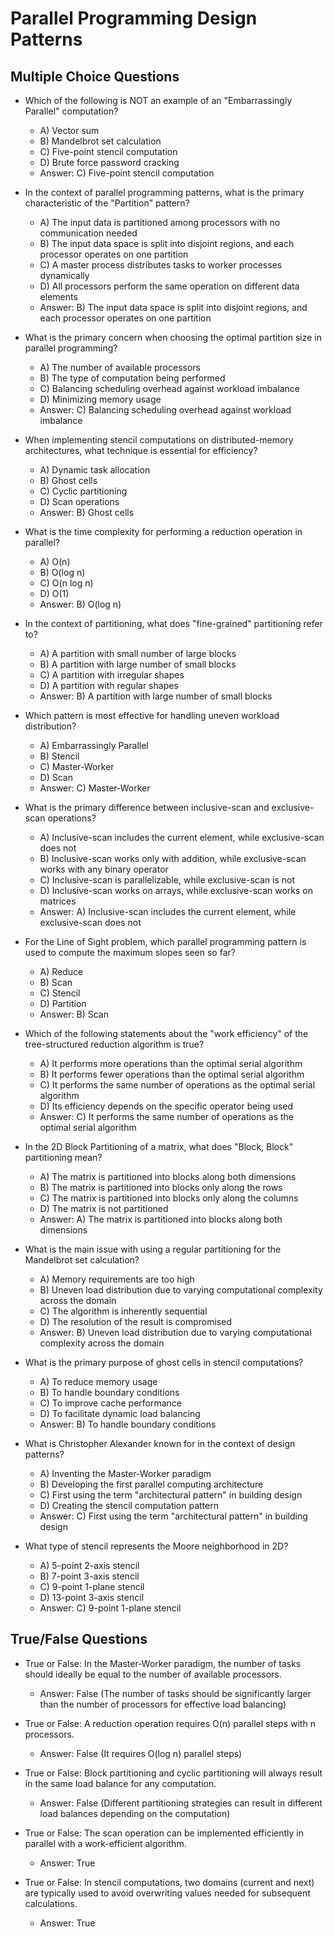 # Parallel Programming Design Patterns

## Multiple Choice Questions

- Which of the following is NOT an example of an "Embarrassingly Parallel" computation?

  - A) Vector sum
  - B) Mandelbrot set calculation
  - C) Five-point stencil computation
  - D) Brute force password cracking
  - Answer: C) Five-point stencil computation

- In the context of parallel programming patterns, what is the primary characteristic of the "Partition" pattern?

  - A) The input data is partitioned among processors with no communication needed
  - B) The input data space is split into disjoint regions, and each processor operates on one partition
  - C) A master process distributes tasks to worker processes dynamically
  - D) All processors perform the same operation on different data elements
  - Answer: B) The input data space is split into disjoint regions, and each processor operates on one partition

- What is the primary concern when choosing the optimal partition size in parallel programming?

  - A) The number of available processors
  - B) The type of computation being performed
  - C) Balancing scheduling overhead against workload imbalance
  - D) Minimizing memory usage
  - Answer: C) Balancing scheduling overhead against workload imbalance

- When implementing stencil computations on distributed-memory architectures, what technique is essential for efficiency?

  - A) Dynamic task allocation
  - B) Ghost cells
  - C) Cyclic partitioning
  - D) Scan operations
  - Answer: B) Ghost cells

- What is the time complexity for performing a reduction operation in parallel?

  - A) O(n)
  - B) O(log n)
  - C) O(n log n)
  - D) O(1)
  - Answer: B) O(log n)

- In the context of partitioning, what does "fine-grained" partitioning refer to?

  - A) A partition with small number of large blocks
  - B) A partition with large number of small blocks
  - C) A partition with irregular shapes
  - D) A partition with regular shapes
  - Answer: B) A partition with large number of small blocks

- Which pattern is most effective for handling uneven workload distribution?

  - A) Embarrassingly Parallel
  - B) Stencil
  - C) Master-Worker
  - D) Scan
  - Answer: C) Master-Worker

- What is the primary difference between inclusive-scan and exclusive-scan operations?

  - A) Inclusive-scan includes the current element, while exclusive-scan does not
  - B) Inclusive-scan works only with addition, while exclusive-scan works with any binary operator
  - C) Inclusive-scan is parallelizable, while exclusive-scan is not
  - D) Inclusive-scan works on arrays, while exclusive-scan works on matrices
  - Answer: A) Inclusive-scan includes the current element, while exclusive-scan does not

- For the Line of Sight problem, which parallel programming pattern is used to compute the maximum slopes seen so far?

  - A) Reduce
  - B) Scan
  - C) Stencil
  - D) Partition
  - Answer: B) Scan

- Which of the following statements about the "work efficiency" of the tree-structured reduction algorithm is true?

  - A) It performs more operations than the optimal serial algorithm
  - B) It performs fewer operations than the optimal serial algorithm
  - C) It performs the same number of operations as the optimal serial algorithm
  - D) Its efficiency depends on the specific operator being used
  - Answer: C) It performs the same number of operations as the optimal serial algorithm

- In the 2D Block Partitioning of a matrix, what does "Block, Block" partitioning mean?

  - A) The matrix is partitioned into blocks along both dimensions
  - B) The matrix is partitioned into blocks only along the rows
  - C) The matrix is partitioned into blocks only along the columns
  - D) The matrix is not partitioned
  - Answer: A) The matrix is partitioned into blocks along both dimensions

- What is the main issue with using a regular partitioning for the Mandelbrot set calculation?

  - A) Memory requirements are too high
  - B) Uneven load distribution due to varying computational complexity across the domain
  - C) The algorithm is inherently sequential
  - D) The resolution of the result is compromised
  - Answer: B) Uneven load distribution due to varying computational complexity across the domain

- What is the primary purpose of ghost cells in stencil computations?

  - A) To reduce memory usage
  - B) To handle boundary conditions
  - C) To improve cache performance
  - D) To facilitate dynamic load balancing
  - Answer: B) To handle boundary conditions

- What is Christopher Alexander known for in the context of design patterns?

  - A) Inventing the Master-Worker paradigm
  - B) Developing the first parallel computing architecture
  - C) First using the term "architectural pattern" in building design
  - D) Creating the stencil computation pattern
  - Answer: C) First using the term "architectural pattern" in building design

- What type of stencil represents the Moore neighborhood in 2D?
  - A) 5-point 2-axis stencil
  - B) 7-point 3-axis stencil
  - C) 9-point 1-plane stencil
  - D) 13-point 3-axis stencil
  - Answer: C) 9-point 1-plane stencil

## True/False Questions

- True or False: In the Master-Worker paradigm, the number of tasks should ideally be equal to the number of available processors.

  - Answer: False (The number of tasks should be significantly larger than the number of processors for effective load balancing)

- True or False: A reduction operation requires O(n) parallel steps with n processors.

  - Answer: False (It requires O(log n) parallel steps)

- True or False: Block partitioning and cyclic partitioning will always result in the same load balance for any computation.

  - Answer: False (Different partitioning strategies can result in different load balances depending on the computation)

- True or False: The scan operation can be implemented efficiently in parallel with a work-efficient algorithm.

  - Answer: True

- True or False: In stencil computations, two domains (current and next) are typically used to avoid overwriting values needed for subsequent calculations.
  - Answer: True

